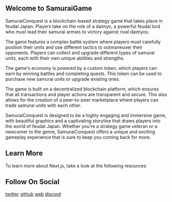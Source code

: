 ## Welcome to SamuraiGame
SamuraiConquest is a blockchain-based strategy game that takes place in feudal Japan. Players take on the role of a daimyo, a powerful feudal lord who must lead their samurai armies to victory against rival daimyos.

The game features a complex battle system where players must carefully position their units and use different tactics to outmaneuver their opponents. Players can collect and upgrade different types of samurai units, each with their own unique abilities and strengths.

The game's economy is powered by a custom token, which players can earn by winning battles and completing quests. This token can be used to purchase new samurai units or upgrade existing ones.

The game is built on a decentralized blockchain platform, which ensures that all transactions and player actions are transparent and secure. This also allows for the creation of a peer-to-peer marketplace where players can trade samurai units with each other.

SamuraiConquest is designed to be a highly engaging and immersive game, with beautiful graphics and a captivating storyline that draws players into the world of feudal Japan. Whether you're a strategy game veteran or a newcomer to the genre, SamuraiConquest offers a unique and exciting gameplay experience that is sure to keep you coming back for more.




## Learn More

To learn more about Next.js, take a look at the following resources:


## Follow On Social

[twitter](https://nextjs.org/)
[github](https://nextjs.org/)
[web](https://nextjs.org/)
[discord](https://nextjs.org/)


